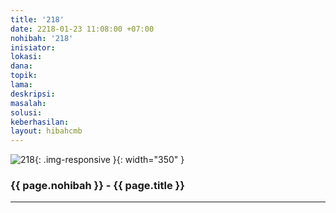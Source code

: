 ```yaml
---
title: '218'
date: 2218-01-23 11:08:00 +07:00
nohibah: '218'
inisiator: 
lokasi: 
dana: 
topik: 
lama: 
deskripsi: 
masalah: 
solusi: 
keberhasilan: 
layout: hibahcmb
---
```


![218](/static/img/hibahcmb/218.png){: .img-responsive }{: width="350" }

### {{ page.nohibah }} - {{ page.title }}

---
